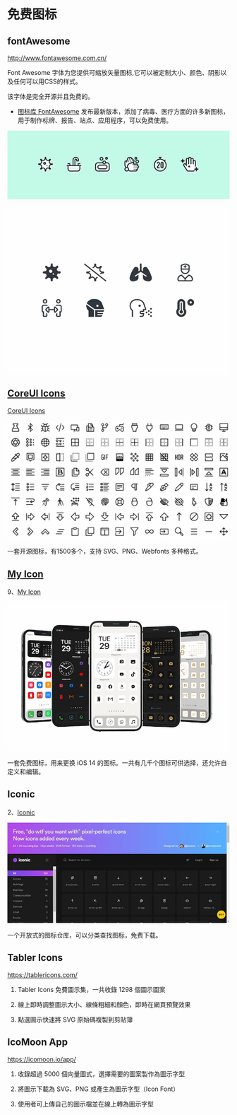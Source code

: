 # 免费图标



## fontAwesome

http://www.fontawesome.com.cn/

Font Awesome 字体为您提供可缩放矢量图标,它可以被定制大小、颜色、阴影以及任何可以用CSS的样式。

该字体是完全开源并且免费的。

- [图标库 FontAwesome](https://blog.fontawesome.com/covid-19-awareness-icons/) 发布最新版本，添加了病毒、医疗方面的许多新图标，用于制作标牌、报告、站点、应用程序，可以免费使用。

![img](/static/img/1585276592729-e36f6bb4-1376-4b68-b65e-1347de4b127d.jpeg)

![img](/static/img/1585276592139-ba7a6370-b8c2-4d69-8229-3ec090878e71.jpeg)

## [CoreUI Icons](https://github.com/coreui/coreui-icons/blob/1.0.0/README.md)

[CoreUI Icons](https://github.com/coreui/coreui-icons/blob/1.0.0/README.md)

![img](/static/img/1581088594043-77ccae36-b552-4074-82b7-42498552f738.jpeg)



一套开源图标，有1500多个，支持 SVG、PNG、Webfonts 多种格式。

## [My Icon](https://myicon.io/)



9、[My Icon](https://myicon.io/)

![img](/static/img/1610067954359-a3d6d6be-4e08-412b-84f0-ba84c794ed09.jpeg)

一套免费图标，用来更换 iOS 14 的图标。一共有几千个图标可供选择，还允许自定义和编辑。

## Iconic

2、[Iconic](https://iconic.app/)

![img](/static/img/1622347411160-6c161d6f-3ae0-47a2-9d56-1518fd1cb8b2.jpeg)

一个开放式的图标仓库，可以分类查找图标，免费下载。

## Tabler Icons

https://tablericons.com/

1. Tabler Icons 免費圖示集，一共收錄 1298 個圖示圖案
2. 線上即時調整圖示大小、線條粗細和顏色，即時在網頁預覽效果

1. 點選圖示快速將 SVG 原始碼複製到剪貼簿

## IcoMoon App

https://icomoon.io/app/

1. 收錄超過 5000 個向量圖式，選擇需要的圖案製作為圖示字型
2. 將圖示下載為 SVG、PNG 或產生為圖示字型（Icon Font）

1. 使用者可上傳自己的圖示檔並在線上轉為圖示字型
